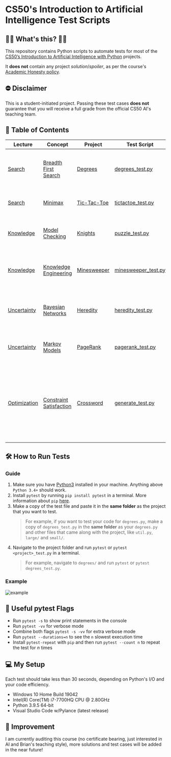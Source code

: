 # CS50's Introduction to Artificial Intelligence Test Scripts

## 🤷‍♂️ What's this? 🤷‍♀️

This repository contains Python scripts to automate tests for most of the [CS50’s Introduction to Artificial Intelligence with Python](https://cs50.harvard.edu/ai/2020/) projects.</br>

It **does not** contain any project *solution*/*spoiler*, as per the course's [Academic Honesty policy](https://cs50.harvard.edu/ai/2020/honesty/).

## ⛔ Disclaimer

This is a student-initiated project. Passing these test cases **does not** guarantee that you will receive a full grade from the official CS50 AI's teaching team.

## 📖 Table of Contents

| Lecture                                                   | Concept                                                                                      | Project                                                                 | Test Script                                | Description                                                                                                                                                                               |
| --------------------------------------------------------- | -------------------------------------------------------------------------------------------- | ----------------------------------------------------------------------- | ------------------------------------------ | ----------------------------------------------------------------------------------------------------------------------------------------------------------------------------------------- |
| [Search](https://cs50.harvard.edu/ai/2020/weeks/0/)       | [Breadth First Search](https://cs50.harvard.edu/ai/2020/notes/0/#breadth-first-search)       | [Degrees](https://cs50.harvard.edu/ai/2020/projects/0/degrees/)         | [degrees_test.py](degrees_test.py)         | Run test cases given by problem description and [this discussion](https://edstem.org/us/courses/176/discussion/226814?answer=546980)                                                      |
| [Search](https://cs50.harvard.edu/ai/2020/weeks/0/)       | [Minimax](https://cs50.harvard.edu/ai/2020/notes/0/#minimax)                                 | [Tic-Tac-Toe](https://cs50.harvard.edu/ai/2020/projects/0/tictactoe/)   | [tictactoe_test.py](tictactoe_test.py)     | Let your AI play against itself for 10 rounds                                                                                                                                             |
| [Knowledge](https://cs50.harvard.edu/ai/2020/weeks/1/)    | [Model Checking](https://cs50.harvard.edu/ai/2020/notes/1/#inference)                        | [Knights](https://cs50.harvard.edu/ai/2020/projects/1/knights/)         | [puzzle_test.py](puzzle_test.py)           | Check the correctness of the 4 puzzle results                                                                                                                                             |
| [Knowledge](https://cs50.harvard.edu/ai/2020/weeks/1/)    | [Knowledge Engineering](https://cs50.harvard.edu/ai/2020/notes/1/#knowledge-engineering)     | [Minesweeper](https://cs50.harvard.edu/ai/2020/projects/1/minesweeper/) | [minesweeper_test.py](minesweeper_test.py) | Check if your AI has ≈90% win rate over 1000 simulations                                                                                                                                  |
| [Uncertainty](https://cs50.harvard.edu/ai/2020/weeks/2/)  | [Bayesian Networks](https://cs50.harvard.edu/ai/2020/notes/2/#bayesian-networks)             | [Heredity](https://cs50.harvard.edu/ai/2020/projects/2/heredity/)       | [heredity_test.py](heredity_test.py)       | Run test cases given by problem description and [this discussion](https://edstem.org/us/courses/176/discussion/488564?answer=1263763)                                                     |
| [Uncertainty](https://cs50.harvard.edu/ai/2020/weeks/2/)  | [Markov Models](https://cs50.harvard.edu/ai/2020/notes/2/#markov-models)                     | [PageRank](https://cs50.harvard.edu/ai/2020/projects/2/pagerank/)       | [pagerank_test.py](pagerank_test.py)       | Compare the output of the 2 implemented functions                                                                                                                                         |
| [Optimization](https://cs50.harvard.edu/ai/2020/weeks/3/) | [Constraint Satisfaction](https://cs50.harvard.edu/ai/2020/notes/3/#constraint-satisfaction) | [Crossword](https://cs50.harvard.edu/ai/2020/projects/3/crossword/)     | [generate_test.py](generate_test.py)       | Generate crosswords using all 9 different structure + words combination and a special test case from [this discussion](https://edstem.org/us/courses/176/discussion/103609?answer=280445) |

## 🛠️ How to Run Tests

### Guide

1. Make sure you have [Python3](https://www.python.org/downloads/) installed in your machine. Anything above `Python 3.4+` should work.
2. Install `pytest` by running `pip install pytest` in a terminal. More information about `pip` [here](https://realpython.com/what-is-pip/).
3. Make a copy of the test file and paste it in the **same folder** as the project that you want to test.
    > For example, if you want to test your code for `degrees.py`, make a copy of `degrees_test.py` in the **same folder** as your `degrees.py` and other files that came along with the project, like `util.py`, `large/` and `small/`.
4. Navigate to the project folder and run `pytest` or `pytest <project>_test.py` in a terminal.
    > For example, navigate to `degrees/` and run `pytest` or `pytest degrees_test.py`.

### Example

![example](https://user-images.githubusercontent.com/36299141/128583985-a56b4371-a092-430a-8c08-4483137367d6.png)

## 🚩 Useful pytest Flags

- Run `pytest -s` to show print statements in the console
- Run `pytest -vv` for verbose mode
- Combine both flags `pytest -s -vv` for extra verbose mode
- Run `pytest --durations=n` to see the `n` slowest execution time
- Install `pytest-repeat` with `pip` and then run `pytest --count n` to repeat the test for *n* times

## 💻 My Setup

Each test should take less than 30 seconds, depending on Python's I/O and your code efficiency.

- Windows 10 Home Build 19042
- Intel(R) Core(TM) i7-7700HQ CPU @ 2.80GHz
- Python 3.9.5 64-bit
- Visual Studio Code w/Pylance (latest release)

## 🤹 Improvement

I am currently auditing this course (no certificate bearing, just interested in AI and Brian's teaching style), more solutions and test cases will be added in the near future!
